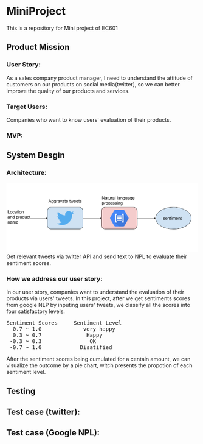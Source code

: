 # MiniProject
This is a repository for Mini project of EC601

## Product Mission

### User Story:
As a sales company product manager, I need to understand the attitude of customers on our products on social media(twitter), so we can better improve the quality of our products and services.

### Target Users:
Companies who want to know users' evaluation of their products.

### MVP:


## System Desgin

### Architecture:
![alt text](docs/sprint1/architecture.png)<br/>
Get relevant tweets via twitter API and send text to NPL to evaluate their sentiment scores.

### How we address our user story:
In our user story, companies want to understand the evaluation of their products via users' tweets. In this project, after we get sentiments scores from google NLP by inputing users' tweets, we classify all the scores into four satisfactory levels.
<pre>
Sentiment Scores     Sentiment Level
  0.7 ~ 1.0             very happy
  0.3 ~ 0.7              Happy
 -0.3 ~ 0.3               OK
 -0.7 ~ 1.0            Disatified
</pre>
After the sentiment scores being cumulated for a centain amount, we can visualize the outcome by a pie chart, witch presents the propotion of each sentiment level.

## Testing

## Test case (twitter):

## Test case (Google NPL):
